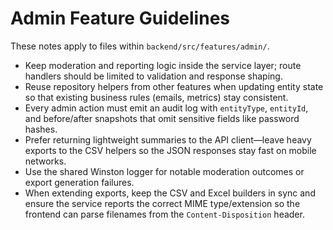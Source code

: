 # Admin Feature Guidelines

These notes apply to files within `backend/src/features/admin/`.

- Keep moderation and reporting logic inside the service layer; route handlers should be limited to validation and response shaping.
- Reuse repository helpers from other features when updating entity state so that existing business rules (emails, metrics) stay consistent.
- Every admin action must emit an audit log with `entityType`, `entityId`, and before/after snapshots that omit sensitive fields like password hashes.
- Prefer returning lightweight summaries to the API client—leave heavy exports to the CSV helpers so the JSON responses stay fast on mobile networks.
- Use the shared Winston logger for notable moderation outcomes or export generation failures.
- When extending exports, keep the CSV and Excel builders in sync and ensure the service reports the correct MIME type/extension so the frontend can parse filenames from the `Content-Disposition` header.
